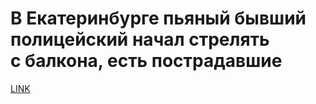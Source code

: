 # В Екатеринбурге пьяный бывший полицейский начал стрелять с балкона, есть пострадавшие



[LINK](https://varlamov.ru/4275632.html)
